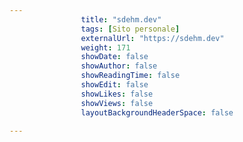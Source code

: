 ---
                title: "sdehm.dev"
                tags: [Sito personale]
                externalUrl: "https://sdehm.dev"
                weight: 171
                showDate: false
                showAuthor: false
                showReadingTime: false
                showEdit: false
                showLikes: false
                showViews: false
                layoutBackgroundHeaderSpace: false
                ---

